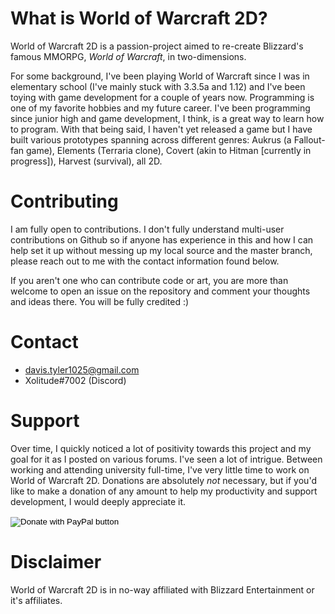 # What is World of Warcraft 2D?
World of Warcraft 2D is a passion-project aimed to re-create Blizzard's famous MMORPG, _World of Warcraft_, in two-dimensions.

For some background, I've been playing World of Warcraft since I was in elementary school (I've mainly stuck with 3.3.5a and 1.12) and I've been toying with game development for a couple of years now. Programming is one of my favorite hobbies and my future career. I've been programming since junior high and game development, I think, is a great way to learn how to program. With that being said, I haven't yet released a game but I have built various prototypes spanning across different genres: Aukrus (a Fallout-fan game), Elements (Terraria clone), Covert (akin to Hitman [currently in progress]), Harvest (survival), all 2D. 

# Contributing
I am fully open to contributions. I don't fully understand multi-user contributions on Github so if anyone has experience in this and how I can help set it up without messing up my local source and the master branch, please reach out to me with the contact information found below.

If you aren't one who can contribute code or art, you are more than welcome to open an issue on the repository and comment your thoughts and ideas there. You will be fully credited :)

# Contact
- davis.tyler1025@gmail.com
- Xolitude#7002 (Discord)

# Support
Over time, I quickly noticed a lot of positivity towards this project and my goal for it as I posted on various forums. I've seen a lot of intrigue. Between working and attending university full-time, I've very little time to work on World of Warcraft 2D. Donations are absolutely _not_ necessary, but if you'd like to make a donation of any amount to help my productivity and support development, I would deeply appreciate it.

<form action="https://www.paypal.com/cgi-bin/webscr" method="post" target="_top">
<input type="hidden" name="cmd" value="_donations" />
<input type="hidden" name="business" value="XFRJBWAD9VVZG" />
<input type="hidden" name="item_name" value="Support development and future projects" />
<input type="hidden" name="currency_code" value="USD" />
<input type="image" src="https://www.paypalobjects.com/en_US/i/btn/btn_donateCC_LG.gif" border="0" name="submit" title="PayPal - The safer, easier way to pay online!" alt="Donate with PayPal button" />
<img alt="" border="0" src="https://www.paypal.com/en_US/i/scr/pixel.gif" width="1" height="1" />
</form>

# Disclaimer
World of Warcraft 2D is in no-way affiliated with Blizzard Entertainment or it's affiliates.